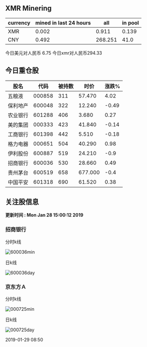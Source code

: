 ## XMR Minering

|currency|mined in last 24 hours|all|in pool|
|---|---|---|---|
|XMR|0.002|0.911|0.139|
|CNY|0.492|268.251|41.0|

今日美元对人民币 6.75	今日xmr对人民币294.33


## 今日重仓股 

|股名|代码|被持数|时价|涨跌%|
|---|---|---|---|---|
|五粮液|000858|311|57.470|4.02|
|保利地产|600048|322|12.240|-0.49|
|农业银行|601288|406|3.680|0.27|
|美的集团|000333|423|41.840|-0.14|
|工商银行|601398|442|5.510|-0.18|
|格力电器|000651|504|40.290|0.98|
|伊利股份|600887|519|24.210|-0.9|
|招商银行|600036|530|28.660|0.49|
|贵州茅台|600519|658|677.000|-0.4|
|中国平安|601318|690|61.520|0.38|

## 关注股信息
**更新时间 : Mon Jan 28 15:00:12 2019**
### 招商银行 
分时k线

![600036min](http://image.sinajs.cn/newchart/min/n/sh600036.gif)

日k线

![600036day](http://image.sinajs.cn/newchart/daily/n/sh600036.gif)

### 京东方Ａ 
分时k线

![000725min](http://image.sinajs.cn/newchart/min/n/sz000725.gif)

日k线

![000725day](http://image.sinajs.cn/newchart/daily/n/sz000725.gif)

2019-01-29 08:50